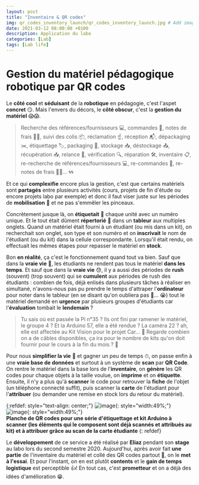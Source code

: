 ```yaml
---
layout: post
title: "Inventaire & QR codes"
img: qr_codes_inventory_launch/qr_codes_inventory_launch.jpg # Add image post (optional)
date: 2021-03-12 08:00:00 +0100
description: Application du labo
categories: [Lab]
tags: [Lab life]
--- 
```



# Gestion du matériel pédagogique robotique par QR codes

Le **côté cool** et **séduisant** de la **robotique** en pédagogie, c'est l'aspet **concret** 😏. Mais l'envers du décors, le **côté obscur**, c'est la **gestion du matériel** 😱😱. 

> Recherche des références/fournisseurs 💻, commandes 🛒, notes de frais 🧮🧾, suivi des colis 📦, réclamation ☝️, réception 📬, dépackaging ✂️, étiquettage 🏷, packaging 🎁, stockage 📥, déstockage 📤, récupération 📥, relance 📣, vérification 🔍, réparation 🛠, inventaire 📋, re-recherche de références/fournisseurs 💻, re-commandes 🛒, re-notes de frais 🧮🧾... 🌀🌀

Et ce qui **complexifie** encore plus la gestion, c'est que certains matériels sont **partagés** entre plusieurs activités (cours, projets de fin d'étude ou encore projets labo par exemple) et donc il faut viser juste sur les périodes de **mobilisation** 🤹 et ne pas s'emmêler les pinceaux. 

Concrètement jusque là, on **étiquetait** 🔖 chaque unité avec un numéro unique. Et le tout était dûment **répertorié** 📝 dans un **tableur** aux multiples onglets. Quand un matériel était fourni à un étudiant (ou mis dans un kit), on recherchait son onglet, son type et son numéro et on **inscrivait** le nom de l'étudiant (ou du kit) dans la cellule correspondante. Lorsqu'il était rendu, on effectuait les mêmes étapes pour repasser le matériel en **stock**. 


Bon **en réalité**, ça c'est le fonctionnement quand tout va bien. Sauf que dans la **vraie vie** 🧐, les étudiants ne rendent pas tous le matériel **dans les temps**. Et sauf que dans la **vraie vie** 😓, il y a aussi des périodes de **rush** (souvent) (trop souvent) qui se **cumulent** aux périodes de rush des étudiants : combien de fois, déjà enlisés dans plusieurs tâches à réaliser en simultané, n'avons-nous pas pu prendre le temps d'attraper l'**ordinateur** pour noter dans le tableur (en se disant qu'on oubliera pas 🤣... 😭) tout le matériel demandé en **urgence** par plusieurs groupes d'étudiants car l'**évaluation** tombait le **lendemain** ?


> Tu sais où est passée la Pi n°35 ? Ils ont fini par ramener le matériel, le groupe 4 ? Et la Arduino 57, elle a été rendue ? La caméra 22 ? ah, elle est affectée au Kit Vision pour le projet Car... 🧩 Regarde combien on a de câbles disponibles, ça ira pour le nombre de kits qu'on doit fournir pour le cours à la fin du mois ?  🤯


Pour nous **simplifier la vie** 🥺 et gagner un peu de temps ⏱, on passe enfin à une **vraie base de données** et surtout à un système de **scan** par **QR Code**. On rentre le matériel dans la base lors de l'**inventaire**, on **génère** les QR codes pour chaque objets à la taille voulue, on **imprime** et on **étiquette**. Ensuite, il n'y a plus qu'à **scanner** le code pour retrouver la **fiche** de l'objet (un téléphone connecté suffit), puis scanner la **carte** de l'étudiant pour l'**attribuer** (ou demander une remise en stock lors du retour du matériel).


{:refdef: style="text-align: center;"}
![image]({{site.baseurl}}/assets/img/qr_codes_inventory_launch/qr_codes_inventory_launch_01.jpg){: style="width:49%;"}
![image]({{site.baseurl}}/assets/img/qr_codes_inventory_launch/qr_codes_inventory_launch_02.jpg){: style="width:49%;"}<br/>
**Planche de QR codes pour une série d'étiquettage et kit Arduino à scanner (les éléments qui le composent sont déjà scannés et attribués au kit) et à attribuer grâce au scan de la carte étudiante**
{: refdef}

Le **développement** de ce service a été réalisé par **Eliaz** pendant son **stage** au labo lors du second semestre 2020. Aujourd'hui, après avoir fait **une partie** de l'inventaire du matériel et collé des QR codes partout 🤪, on le **met à l'essai**. Et pour l'instant, on en est plutôt **contents**  et le **gain de temps logistique** est perceptible 👍! En tout cas, c'est **prometteur** et on a déjà des idées d'amélioration 😁.




